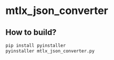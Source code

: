 # mtlx_json_converter

## How to build?

```bash
pip install pyinstaller
pyinstaller mtlx_json_converter.py
```
